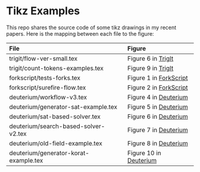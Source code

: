 # Tikz Examples

This repo shares the source code of some tikz drawings in my recent
papers. Here is the mapping between each file to the figure:

| File                                  | Figure                               |
|:--------------------------------------|:-------------------------------------|
| trigit/flow-ver-small.tex             | Figure 6 in [TrigIt][TrigIt]         |
| trigit/count-tokens-examples.tex      | Figure 9 in [TrigIt][TrigIt]         |
| forkscript/tests-forks.tex            | Figure 1 in [ForkScript][ForkScript] |
| forkscript/surefire-flow.tex          | Figure 2 in [ForkScript][ForkScript] |
| deuterium/workflow-v3.tex             | Figure 4 in [Deuterium][Deuterium]   |
| deuterium/generator-sat-example.tex   | Figure 5 in [Deuterium][Deuterium]   |
| deuterium/sat-based-solver.tex        | Figure 6 in [Deuterium][Deuterium]   |
| deuterium/search-based-solver-v2.tex  | Figure 7 in [Deuterium][Deuterium]   |
| deuterium/old-field-example.tex       | Figure 8 in [Deuterium][Deuterium]   |
| deuterium/generator-korat-example.tex | Figure 10 in [Deuterium][Deuterium]  |

[TrigIt]: http://cozy.ece.utexas.edu/~pynie/p/NieETAL19TrigIt.pdf
[ForkScript]: http://cozy.ece.utexas.edu/~pynie/p/NieETAL20ForkScript.pdf
[Deuterium]: http://cozy.ece.utexas.edu/~pynie/p/NieETAL20Deuterium.pdf
